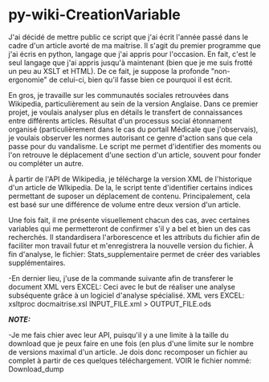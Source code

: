 py-wiki-CreationVariable
========================

J'ai décidé de mettre public ce script que j'ai écrit l'année passé dans le cadre d'un article avorté de ma maitrise. Il s'agit du premier programme que j'ai écris en python, langage que j'ai appris pour l'occasion. En fait, c'est le seul langage que j'ai appris jusqu'à maintenant (bien que je me suis frotté un peu au XSLT et HTML). De ce fait, je suppose la profonde "non-ergonomie" de celui-ci, bien qu'il fasse bien ce pourquoi il est écrit.

En gros, je travaille sur les communautés sociales retrouvées dans Wikipedia, particulièrement au sein de la version Anglaise. Dans ce premier projet, je voulais analyser plus en détails le transfert de connaissances entre différents articles. Résultat d'un processus social étonnament organisé (particulièrement dans le cas du portail Médicale que j'observais), je voulais observer les normes autorisant ce genre d'action sans que cela passe pour du vandalisme. Le script me permet d'identifier des moments ou l'on retrouve le déplacement d'une section d'un article, souvent pour fonder ou compléter un autre.
 

À partir de l'API de Wikipedia, je télécharge la version XML de l'historique d'un article de WIkipedia. De la, le script tente d'identifier certains indices permettant de suposer un déplacement de contenu. Principalement, cela est basé sur une différence de volume entre deux version d'un article.

Une fois fait, il me présente visuellement chacun des cas, avec certaines variables qui me permetteront de confirmer s'il y a bel et bien un des cas recherchés. Il standardisera l'arborescence et les attributs du fichier afin de faciliter mon travail futur et m'enregistrera la nouvelle version du fichier. À fin d'analyse, le fichier: Stats_supplementaire permet de créer des variables supplémentaires.



-En dernier lieu, j'use de la commande suivante afin de transferer le document XML vers EXCEL:
Ceci avec le but de réaliser une analyse subséquente grâce à un logiciel d'analyse spécialisé. XML vers EXCEL:
	xsltproc docmaitrise.xsl INPUT_FILE.xml > OUTPUT_FILE.ods
	
***NOTE:***

-Je me fais chier avec leur API, puisqu'il y a une limite à la taille du download que je peux faire en une fois (en plus d'une limite sur le nombre de versions maximal d'un article. Je dois donc recomposer un fichier au complet à partir de ces quelques téléchargement. VOIR le fichier nommé: Download_dump

